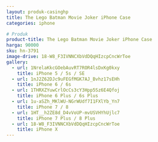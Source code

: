 ```yaml
---
layout: produk-casinghp
title: The Lego Batman Movie Joker iPhone Case
categories: iphone

# Produk
product-title: The Lego Batman Movie Joker iPhone Case
harga: 90000
sku: hn-3791
image-drive: 18-W8_F3IVNNCXbVdDQqHIzcpCncWrToe
gallery:
  - url: 1NrelaKkcGOebAuvRT7ROR4lsDxKg0kxy
    title: iPhone 5 / 5s / SE
  - url: 1nJ2Z62DJc9uFEGfMGK7AJ_Bvhz17sEHh
    title: iPhone 6 / 6s
  - url: 1THRXZYuwCrlOcCs3cY3Hpp5Sz6E4Qfoj
    title: iPhone 6 Plus / 6s Plus
  - url: 1u-aSZh_MKlWU-NGrWUdf7I1FXlYb_Yn7
    title: iPhone 7 / 8
  - url: 1HT__h2ZE8d_D4vVoUP-mvUSVHYhUjlc7
    title: iPhone 7 Plus / 8 Plus
  - url: 18-W8_F3IVNNCXbVdDQqHIzcpCncWrToe
    title: iPhone X
---
```


